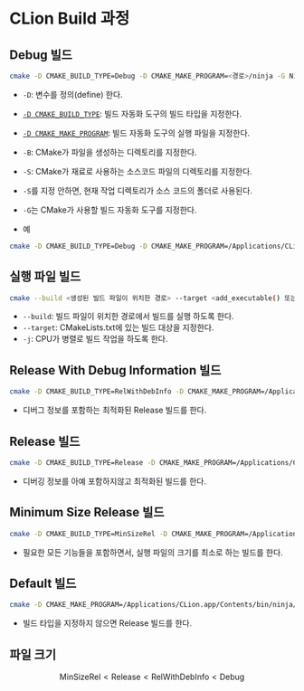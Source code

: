 # CLion Build 과정

## Debug 빌드
```bash
cmake -D CMAKE_BUILD_TYPE=Debug -D CMAKE_MAKE_PROGRAM=<경로>/ninja -G Ninja -S <소스코드가 있는 폴더의 경로> -B <파일이 생성되는 폴더의 경로>
```
- `-D`: 변수를 정의(define) 한다.
- [`-D CMAKE_BUILD_TYPE`](https://cmake.org/cmake/help/latest/variable/CMAKE_BUILD_TYPE.html): 빌드 자동화 도구의 빌드 타입을 지정한다.
- [`-D CMAKE_MAKE_PROGRAM`](https://cmake.org/cmake/help/latest/variable/CMAKE_MAKE_PROGRAM.html): 빌드 자동화 도구의 실행 파일을 지정한다.
- `-B`: CMake가 파일을 생성하는 디렉토리를 지정한다.
- `-S`: CMake가 재료로 사용하는 소스코드 파일의 디렉토리를 지정한다.
- `-S`를 지정 안하면, 현재 작업 디렉토리가 소스 코드의 폴더로 사용된다.
- `-G`는 CMake가 사용할 빌드 자동화 도구를 지정한다.

- 예
```bash
cmake -D CMAKE_BUILD_TYPE=Debug -D CMAKE_MAKE_PROGRAM=/Applications/CLion.app/Contents/bin/ninja/mac/aarch64/ninja -G Ninja -S . -B cmake-build-debug
```

## 실행 파일 빌드
```bash
cmake --build <생성된 빌드 파일이 위치한 경로> --target <add_executable() 또는 add_library()에 있는 <name>> -j <빌드 작업을 할때 사용할 CPU 쓰레드의 수>
```
- `--build`: 빌드 파일이 위치한 경로에서 빌드를 실행 하도록 한다.
- `--target`: CMakeLists.txt에 있는 빌드 대상을 지정한다.
- `-j`: CPU가 병렬로 빌드 작업을 하도록 한다.

## Release With Debug Information 빌드
```bash
cmake -D CMAKE_BUILD_TYPE=RelWithDebInfo -D CMAKE_MAKE_PROGRAM=/Applications/CLion.app/Contents/bin/ninja/mac/aarch64/ninja -G Ninja -S . -B cmake-build-relwithdebinfo
```
- 디버그 정보를 포함하는 최적화된 Release 빌드를 한다.

## Release 빌드
```bash
cmake -D CMAKE_BUILD_TYPE=Release -D CMAKE_MAKE_PROGRAM=/Applications/CLion.app/Contents/bin/ninja/mac/aarch64/ninja -G Ninja -S . -B cmake-build-release
```
- 디버깅 정보를 아예 포함하지않고 최적화된 빌드를 한다.

## Minimum Size Release 빌드
```bash
cmake -D CMAKE_BUILD_TYPE=MinSizeRel -D CMAKE_MAKE_PROGRAM=/Applications/CLion.app/Contents/bin/ninja/mac/aarch64/ninja -G Ninja -S . -B cmake-build-minsizerel
```
- 필요한 모든 기능들을 포함하면서, 실행 파일의 크기를 최소로 하는 빌드를 한다.

## Default 빌드
```bash
cmake -D CMAKE_MAKE_PROGRAM=/Applications/CLion.app/Contents/bin/ninja/mac/aarch64/ninja -G Ninja -B cmake-build-default
```
- 빌드 타입을 지정하지 않으면 Release 빌드를 한다.

## 파일 크기
$$ \text{MinSizeRel} < \text{Release} < \text{RelWithDebInfo} < \text{Debug}$$